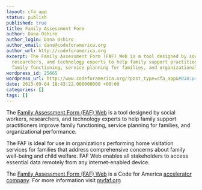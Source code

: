 ```yaml
---
layout: cfa_app
status: publish
published: true
title: Family Assessment Form
author: Dana Oshiro
author_login: Dana Oshiro
author_email: dana@codeforamerica.org
author_url: http://codeforamerica.org
excerpt: The Family Assessment Form (FAF) Web is a tool designed by social workers,
  researchers, and technology experts to help family support practitioners improve
  family functioning, service planning for families, and organizational performance.
wordpress_id: 25665
wordpress_url: http://www.codeforamerica.org/?post_type=cfa_app&#038;p=25665
date: 2013-09-04 18:43:22.000000000 +00:00
categories: []
tags: []
---
```

The <a href="http://myfaf.org/">Family Assessment Form (FAF) Web</a> is a tool designed by social workers, researchers, and technology experts to help family support practitioners improve family functioning, service planning for families, and organizational performance.

The FAF is ideal for use in organizations performing home visitation services for families that address comprehensive concerns about family well-being and child welfare. FAF Web enables all stakeholders to access essential data remotely from any internet-enabled device.

The <a href="http://myfaf.org/">Family Assessment Form (FAF) Web</a> is a Code for America <a href="http://accelerator.codeforamerica.org">accelerator company</a>. For more information visit <a href="http://myfaf.org/">myfaf.org</a>
